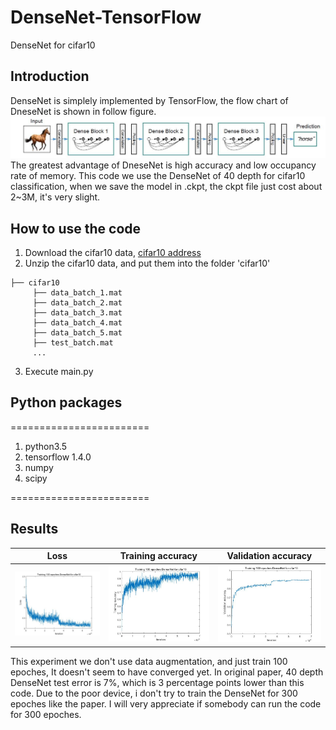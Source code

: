 # DenseNet-TensorFlow
DenseNet for cifar10

## Introduction
DenseNet is simplely implemented by TensorFlow, the flow chart of DneseNet is shown in follow figure.
![](https://github.com/MingtaoGuo/DenseNet-TensorFlow/blob/master/IMAGES/DenseNet.jpg)
The greatest advantage of DneseNet is high accuracy and low occupancy rate of memory. This code we use the DenseNet of 40 depth for cifar10 classification, when we save the model in .ckpt, the ckpt file just cost about 2~3M, it's very slight.
## How to use the code 
1. Download the cifar10 data, [cifar10 address](http://www.cs.toronto.edu/~kriz/cifar-10-matlab.tar.gz)
2. Unzip the cifar10 data, and put them into the folder 'cifar10'
```
├── cifar10
     ├── data_batch_1.mat
     ├── data_batch_2.mat
     ├── data_batch_3.mat
     ├── data_batch_4.mat
     ├── data_batch_5.mat
     ├── test_batch.mat
     ...
```
3. Execute main.py
## Python packages
========================
1. python3.5
2. tensorflow 1.4.0
3. numpy
4. scipy

========================
## Results
|Loss|Training accuracy|Validation accuracy|
|-|-|-|
|![](https://github.com/MingtaoGuo/DenseNet-TensorFlow/blob/master/IMAGES/loss.jpg)|![](https://github.com/MingtaoGuo/DenseNet-TensorFlow/blob/master/IMAGES/training_acc.jpg)|![](https://github.com/MingtaoGuo/DenseNet-TensorFlow/blob/master/IMAGES/validation_acc.jpg)|

This experiment we don't use data augmentation, and just train 100 epoches, It doesn't seem to have converged yet. In original paper, 40 depth DenseNet test error is 7%, which is 3 percentage points lower than this code. Due to the poor device, i don't try to train the DenseNet for 300 epoches like the paper. I will very appreciate if somebody can run the code for 300 epoches.
